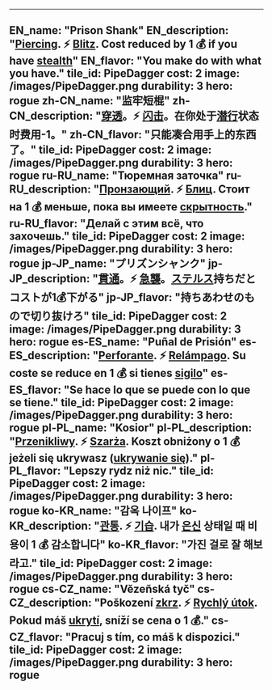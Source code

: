---

EN_name: "Prison Shank"
EN_description: "<u>Piercing</u>.  ⚡️ <u>Blitz</u>. Cost reduced by 1 💰 if you have <u>stealth</u>"
EN_flavor: "You make do with what you have."
tile_id: PipeDagger
cost: 2
image: /images/PipeDagger.png
durability: 3
hero: rogue
zh-CN_name: "监牢短棍"
zh-CN_description: "<u>穿透</u>。⚡️ <u>闪击</u>。在你处于<u>潜行</u>状态时费用-1。"
zh-CN_flavor: "只能凑合用手上的东西了。"
tile_id: PipeDagger
cost: 2
image: /images/PipeDagger.png
durability: 3
hero: rogue
ru-RU_name: "Тюремная заточка"
ru-RU_description: "<u>Пронзающий</u>. ⚡️ <u>Блиц</u>. Стоит на 1 💰 меньше, пока вы имеете <u>скрытность</u>."
ru-RU_flavor: "Делай с этим всё, что захочешь."
tile_id: PipeDagger
cost: 2
image: /images/PipeDagger.png
durability: 3
hero: rogue
jp-JP_name: "プリズンシャンク"
jp-JP_description: "<u>貫通</u>。⚡️ <u>急襲</u>。<u>ステルス</u>持ちだとコストが1💰下がる"
jp-JP_flavor: "持ちあわせのもので切り抜けろ"
tile_id: PipeDagger
cost: 2
image: /images/PipeDagger.png
durability: 3
hero: rogue
es-ES_name: "Puñal de Prisión"
es-ES_description: "<u>Perforante</u>. ⚡️ <u>Relámpago</u>. Su coste se reduce en 1 💰 si tienes <u>sigilo</u>"
es-ES_flavor: "Se hace lo que se puede con lo que se tiene."
tile_id: PipeDagger
cost: 2
image: /images/PipeDagger.png
durability: 3
hero: rogue
pl-PL_name: "Kosior"
pl-PL_description: "<u>Przenikliwy</u>. ⚡️ <u>Szarża</u>. Koszt obniżony o 1 💰 jeżeli się ukrywasz (<u>ukrywanie się</u>)."
pl-PL_flavor: "Lepszy rydz niż nic."
tile_id: PipeDagger
cost: 2
image: /images/PipeDagger.png
durability: 3
hero: rogue
ko-KR_name: "감옥 나이프"
ko-KR_description: "<u>관통</u>. ⚡️ <u>기습</u>. 내가 <u>은신</u> 상태일 때 비용이 1 💰 감소합니다"
ko-KR_flavor: "가진 걸로 잘 해보라고."
tile_id: PipeDagger
cost: 2
image: /images/PipeDagger.png
durability: 3
hero: rogue
cs-CZ_name: "Vězeňská tyč"
cs-CZ_description: "Poškození <u>zkrz</u>. ⚡️ <u>Rychlý útok</u>. Pokud máš <u>ukrytí</u>, sníží se cena o 1 💰."
cs-CZ_flavor: "Pracuj s tím, co máš k dispozici."
tile_id: PipeDagger
cost: 2
image: /images/PipeDagger.png
durability: 3
hero: rogue
---